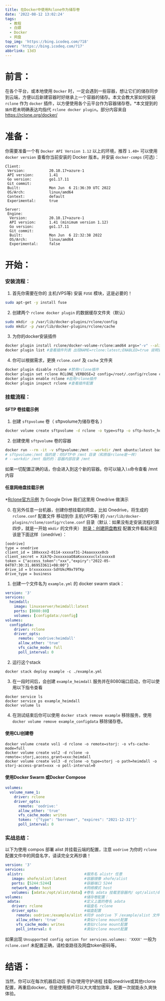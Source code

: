 ```yaml
---
title: 在Docker中使用Rclone作为储存卷
date: '2022-08-12 13:02:24'
tags:
  - 教程
  - 白嫖
  - Docker
  - 网盘
top_img: 'https://bing.icodeq.com/?18'
cover: 'https://bing.icodeq.com/?17'
abbrlink: 13d3
---
```


# 前言：

在各个平台，或本地使用 `Docker` 时，一定会遇到一些容器，想让它们的储存同步到云端，方便以后新建容器时好继承上一个容器的储存。本文会教大家如何安装 `rclone` 作为 `docker` 插件，以方便使用各个云平台作为容器储存卷。*本文提到的`插件`若未明确表达均指代 `rclone docker plugin`。部分内容来自 https://rclone.org/docker/ 

# 准备：

你需要准备一个有 `Docker API Version 1.12` 以上的环境，推荐 `1.40+` 可以使用 `docker version` 查看你当前安装的 Docker 版本。并安装 `docker-comps` (可选)：

```
Client:
 Version:           20.10.17+azure-1
 API version:       1.41
 Go version:        go1.17.11
 Git commit:        
 Built:             Mon Jun  6 21:36:39 UTC 2022
 OS/Arch:           linux/amd64
 Context:           default
 Experimental:      true

Server:
 Engine:
  Version:          20.10.17+azure-1
  API version:      1.41 (minimum version 1.12)
  Go version:       go1.17.11
  Git commit:       
  Built:            Mon Jun  6 22:32:38 2022
  OS/Arch:          linux/amd64
  Experimental:     false
```

# 开始：

### 安装流程：

1. 首先你需要在你的 主机(VPS等) 安装 `FUSE` 模块，这是必要的！

```bash
sudo apt-get -y install fuse
```

2. 创建两个 `rclone docker plugin` 的数据缓存文件夹（默认）

```bash
sudo mkdir -p /var/lib/docker-plugins/rclone/config
sudo mkdir -p /var/lib/docker-plugins/rclone/cache
```

3. 为你的docker安装插件

```bash
docker plugin install rclone/docker-volume-rclone:amd64 args="-v" --alias rclone --grant-all-permissions
docker plugin list #查看插件列表 出现NAME=rclone:latest;ENABLED=true 说明安装并启用成功了
```

4. 你可以根据需求，更换 `rclone.conf` 及 `cache` 文件夹

```bash
docker plugin disable rclone #禁用rclone插件
docker plugin set rclone RCLONE_VERBOSE=2 config=/root/.config/rclone cache=/tmp/rclone args="--vfs-cache-mode=writes --allow-other" #配置文件夹及缓存文件夹
docker plugin enable rclone #启用rclone插件
docker plugin inspect rclone #查看插件配置
```

### 挂载流程：

#### SFTP 卷挂载示例

1. 创建 `sftpvolume` 卷（ sftpvolume为储存卷名 ）

```bash
docker volume create sftpvolume -d rclone -o type=sftp -o sftp-host=_hostname_ -o sftp-user=_username_ -o sftp-pass=_password_ -o allow-other=true
```

2. 创建使用 `sftpvolume` 卷的容器

```bash
docker run --rm -it -v sftpvolume:/mnt --workdir /mnt ubuntu:latest bash
# sftpvolume:/mnt 指的是：你SFTP中 /mnt 目录（和原版rclone是一样）
# --workdir /mnt 指的的：容器内部目录 /mnt
```

如果一切配置正确的话，你会进入到这个新的容器。你可以输入`ls`命令查看 /mnt 内容

#### 任意网络盘挂载示例

*[Rclone官方示例](https://rclone.org/docker/) 为 Google Drive 我们这里用 Onedrive 做演示

0. 在另外任意一台机器，创建你想挂载的网盘，比如 Onedrive，将生成的 `rclone.conf` 配置文件 移动到你 主机(VPS等) 的 `/var/lib/docker-plugins/rclone/config/rclone.conf` 目录（默认：如果没有走安装流程的第四步，就是一开始 `mkdir` 的文件夹）  [附录：创建网盘教程](https://rclone.org/docs/) 配置文件看起来应该是下面这样（onedrive）：
```
[oodrive]
type = onedrive
client_id = 180xxxx2-0114-xxxxaf31-24aaxxxxx0cb
client_secret = Xik7Q~JxxxxxoaO8aKxxxxxvclxlxxxxx8
token = {"access_token":"xxx","expiry":"2022-05-04T07:30:31.869533611+08:00"}
drive_id = b!xxxxxxxx-SdYUkcM9xT9TKp
drive_type = business
```

1. 创建一个文件名为 `example.yml` 的 docker swarm stack：

```yaml
version: '3'
services:
  heimdall:
    image: linuxserver/heimdall:latest
    ports: [8080:80]
    volumes: [configdata:/config]
volumes:
  configdata:
    driver: rclone
    driver_opts:
      remote: 'oodrive:heimdall'
      allow_other: 'true'
      vfs_cache_mode: full
      poll_interval: 0
```

2. 运行这个stack

```
docker stack deploy example -c ./example.yml
```

3. 在一段时间后，会创建 `example_heimdall` 服务并在8080端口启动，你可以使用以下指令查看

```
docker service ls
docker service ps example_heimdall
docker volume ls
```

4. 在测试结束后你可以使用 `docker stack remove example` 移除服务，使用 `docker volume remove example_configdata` 移除储存卷。

#### 使用CLI创建卷

```
docker volume create vol1 -d rclone -o remote=storj: -o vfs-cache-mode=full
docker volume create vol2 -d rclone -o remote=:storj,access_grant=xxx:heimdall
docker volume create vol3 -d rclone -o type=storj -o path=heimdall -o storj-access-grant=xxx -o poll-interval=0
```

#### 使用Docker Swarm 或Docker Compose

```yaml
volumes:
  volume_name_1:
    driver: rclone
    driver_opts:
      remote: 'oodrive:'
      allow_other: 'true'
      vfs_cache_mode: writes
      token: '{"type": "borrower", "expires": "2021-12-31"}'
      poll_interval: 0
```

### 实战总结：

以下为使用 compos 部署 alist 并挂载云端的配置，注意 `oodrive` 为你的 `rclone` 配置文件中的网盘名字，请读完全文再抄袭！

```yaml
version: '3'
services:
 alistr:                            #服务名 alistr 任意
   image: xhofe/alist:latest        #容器镜像 xhofe/alist
   ports: [5244:5244]               #容器端口 5244
   network_mode: host               #网络模式 host
   volumes: [adata:/opt/alist/data] #卷名 adata 挂载至容器内/ opt/alist/data
volumes:                            #储存卷配置：
 adata:                             #定义上面的卷名 adata
   driver: rclone                   #磁盘名 rclone
   driver_opts:                     #磁盘配置
     remote: oodrive:/example/alist #同步 oodrive 下 /example/alist 文件
     allow_other: 'true'            #类似rclone mount配置
     vfs_cache_mode: writes         #类似rclone mount配置
     poll_interval: 0               #类似rclone mount配置
```

如果出现 `Unsupported config option for services.volumes: 'XXXX'` 一般为 `rclone.conf` 未配置正确，请检查路径及网盘token密码等。

# 结语：

当然，你可以在每次机器启动后 手动/使用守护进程 挂载onedrive或其他rclone配置，再重启docker。但是使用插件可以大大增加效率，配置一次就能永久爽快体验。
